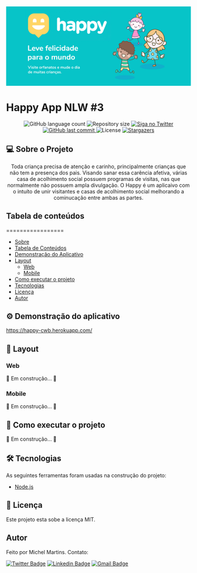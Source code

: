 ![alt Happy NLW #3](https://github.com/michelbasquiat/Happy/blob/main/public/images/banner.jpg?raw=true)


# Happy App NLW #3

<p align="center">
  <img alt="GitHub language count" src="https://img.shields.io/github/languages/count/michelbasquiat/Happy?color=%2304D361">

  <img alt="Repository size" src="https://img.shields.io/github/repo-size/michelbasquiat/Happy">

  <a href="https://www.twitter.com/michelbasquiat/">
    <img alt="Siga no Twitter" src="https://img.shields.io/twitter/url?url=https%3A%2F%2Fgithub.com%2Fmichelbasquiat%2FHappy">
  </a>

  <a href="https://github.com/michelbasquiat/Happy/commits/master">
    <img alt="GitHub last commit" src="https://img.shields.io/github/last-commit/michelbasquiat/Happy">
  </a>

  <img alt="License" src="https://img.shields.io/badge/license-MIT-brightgreen">
   <a href="https://github.com/michelbasquiat/Happy/stargazers">
    <img alt="Stargazers" src="https://img.shields.io/github/stars/michelbasquiat/Happy?style=social">
  </a>
</p>

## 💻 Sobre o Projeto

<p align="center">Toda criança precisa de atenção e carinho, principalmente crianças que não tem a presença dos pais. Visando sanar essa carência afetiva, várias casa de acolhimento social possuem programas de visitas, nas que normalmente não possuem ampla divulgação. O Happy é um aplicaivo com o intuíto de unir visitantes e casas de acolhimento social melhorando a cominucação entre ambas as partes.</p>

## Tabela de conteúdos
=================
<!--ts-->
   * [Sobre](#sobre-o-projeto)
   * [Tabela de Conteúdos](#tabela-de-conteúdos)
   * [Demonstração do Aplicativo](#demonstração-do-aplicativo)
   * [Layout](#Layout)
      * [Web](#Web)
      * [Mobile](#Mobile)
   * [Como executar o projeto](#como-executar-o-projeto)
   * [Tecnologias](#tecnologias)
   * [Licença](#licença)
   * [Autor](#autor)
<!--te-->

## ⚙️ Demonstração do aplicativo

https://happy-cwb.herokuapp.com/

## 🎨 Layout
### Web

🚧 Em construção... 🚧

### Mobile

🚧 Em construção... 🚧

## 🚀 Como executar o projeto

🚧 Em construção... 🚧

## 🛠 Tecnologias

As seguintes ferramentas foram usadas na construção do projeto:

- [Node.js](https://nodejs.org/en/)

## 📝 Licença

Este projeto esta sobe a licença MIT.

## Autor

Feito por Michel Martins. Contato:

[![Twitter Badge](https://img.shields.io/badge/-@michelbasquiat-1ca0f1?style=flat-square&labelColor=1ca0f1&logo=twitter&logoColor=white&link=https://twitter.com/michelbasquiat)](https://twitter.com/michelbasquiat) [![Linkedin Badge](https://img.shields.io/badge/-Michel-blue?style=flat-square&logo=Linkedin&logoColor=white&link=https://www.linkedin.com/in/martins-michel-ye/)](https://www.linkedin.com/in/martins-michel-ye//) 
[![Gmail Badge](https://img.shields.io/badge/-michelbasquiat@gmail.com-c14438?style=flat-square&logo=Gmail&logoColor=white&link=mailto:michelmartinstoh@gmail.com)](mailto:michelmartinstoh@gmail.com)
